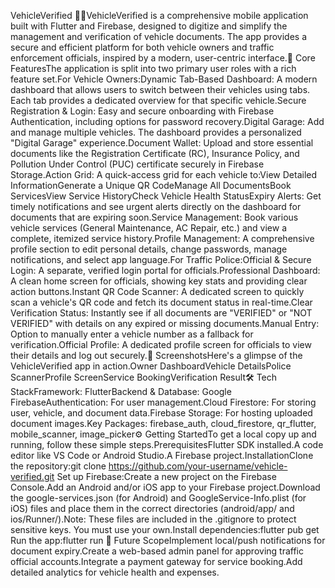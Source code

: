 VehicleVerified 🚗✅VehicleVerified is a comprehensive mobile application built with Flutter and Firebase, designed to digitize and simplify the management and verification of vehicle documents. The app provides a secure and efficient platform for both vehicle owners and traffic enforcement officials, inspired by a modern, user-centric interface.🚀 Core FeaturesThe application is split into two primary user roles with a rich feature set.For Vehicle Owners:Dynamic Tab-Based Dashboard: A modern dashboard that allows users to switch between their vehicles using tabs. Each tab provides a dedicated overview for that specific vehicle.Secure Registration & Login: Easy and secure onboarding with Firebase Authentication, including options for password recovery.Digital Garage: Add and manage multiple vehicles. The dashboard provides a personalized "Digital Garage" experience.Document Wallet: Upload and store essential documents like the Registration Certificate (RC), Insurance Policy, and Pollution Under Control (PUC) certificate securely in Firebase Storage.Action Grid: A quick-access grid for each vehicle to:View Detailed InformationGenerate a Unique QR CodeManage All DocumentsBook ServicesView Service HistoryCheck Vehicle Health StatusExpiry Alerts: Get timely notifications and see urgent alerts directly on the dashboard for documents that are expiring soon.Service Management: Book various vehicle services (General Maintenance, AC Repair, etc.) and view a complete, itemized service history.Profile Management: A comprehensive profile section to edit personal details, change passwords, manage notifications, and select app language.For Traffic Police:Official & Secure Login: A separate, verified login portal for officials.Professional Dashboard: A clean home screen for officials, showing key stats and providing clear action buttons.Instant QR Code Scanner: A dedicated screen to quickly scan a vehicle's QR code and fetch its document status in real-time.Clear Verification Status: Instantly see if all documents are "VERIFIED" or "NOT VERIFIED" with details on any expired or missing documents.Manual Entry: Option to manually enter a vehicle number as a fallback for verification.Official Profile: A dedicated profile screen for officials to view their details and log out securely.📸 ScreenshotsHere's a glimpse of the VehicleVerified app in action.Owner DashboardVehicle DetailsPolice ScannerProfile ScreenService BookingVerification Result🛠️ Tech StackFramework: FlutterBackend & Database: Google FirebaseAuthentication: For user management.Cloud Firestore: For storing user, vehicle, and document data.Firebase Storage: For hosting uploaded document images.Key Packages: firebase_auth, cloud_firestore, qr_flutter, mobile_scanner, image_picker⚙️ Getting StartedTo get a local copy up and running, follow these simple steps.PrerequisitesFlutter SDK installed.A code editor like VS Code or Android Studio.A Firebase project.InstallationClone the repository:git clone https://github.com/your-username/vehicle-verified.git
Set up Firebase:Create a new project on the Firebase Console.Add an Android and/or iOS app to your Firebase project.Download the google-services.json (for Android) and GoogleService-Info.plist (for iOS) files and place them in the correct directories (android/app/ and ios/Runner/).Note: These files are included in the .gitignore to protect sensitive keys. You must use your own.Install dependencies:flutter pub get
Run the app:flutter run
🌟 Future ScopeImplement local/push notifications for document expiry.Create a web-based admin panel for approving traffic official accounts.Integrate a payment gateway for service booking.Add detailed analytics for vehicle health and expenses.
